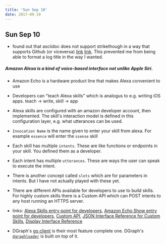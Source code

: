```yaml
---
title: 'Sun Sep 10'
date: 2017-09-10
---
```


## Sun Sep 10

- found out that asciidoc does not support strikethough in a way that supports Github (or viceversa) [link](https://github.com/asciidoctor/asciidoctor/issues/1030) [link](https://github.com/christiangalsterer/bitbucket-asciidoc-plugin/issues/15). This prevented me from being able to format a log title in the way I wanted.

##### Amazon Alexa is a kind of voice-based interface not unlike Apple Siri.

- Amazon Echo is a hardware product line that makes Alexa convenient to use
- Developers can "teach Alexa skills" which is analogus to e.g. writing iOS apps. teach -> write, skill -> app
- Alexa skills are configured with an amazon developer account, then implemented. The skill's interaction model is defined in this configuration layer, e.g. what utterances can be used.
- `Invocation Name` is the name given to enter your skill from alexa. For example `essence` will enter the `ssense` skill
- Each skill has multiple `intents`. These are like functions or endpoints in your skill. You defined them as a developer.
- Each intent has multiple `utterances`. These are ways the user can speak to execute the intent.
- There is another concept called `slots` which are for parameters in intents. But I have not actually played with these yet.
- There are different APIs available for developers to use to build skills. For highly custom skills there is a Custom API which can POST intents to any host running an HTTPS server.
- links: [Alexa Skills entry point for developers](https://developer.amazon.com/public/solutions/alexa/alexa-skills-kit/getting-started-guide), [Amazon Echo Show entry point for developers](https://developer.amazon.com/public/solutions/alexa/alexa-skills-kit/docs/build-skills-for-echo-show#display-and-interaction-features-on-echo-show), [Custom API](https://developer.amazon.com/public/solutions/alexa/alexa-skills-kit/overviews/understanding-custom-skills), [JSON Interface Reference for Custom Skills](https://developer.amazon.com/public/solutions/alexa/alexa-skills-kit/docs/alexa-skills-kit-interface-reference), [Display Interface Reference](https://developer.amazon.com/public/solutions/alexa/alexa-skills-kit/docs/display-interface-reference)

- DGraph's [go client](https://godoc.org/github.com/dgraph-io/dgraph/client) is their most feature complete one. DGraph's [`dgraphloader`](https://github.com/dgraph-io/dgraph/tree/master/cmd/dgraphloader) is built on top of it.
